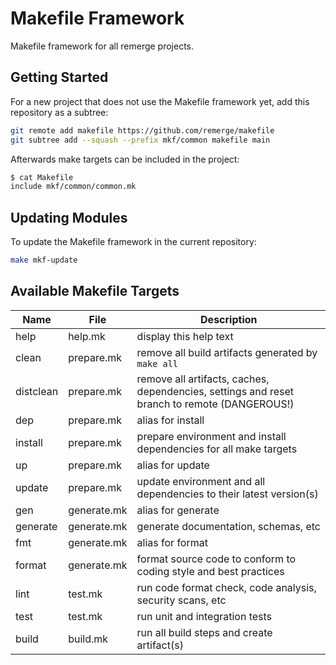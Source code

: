 # Makefile Framework

Makefile framework for all remerge projects.

## Getting Started

For a new project that does not use the Makefile framework yet, add this
repository as a subtree:

```bash
git remote add makefile https://github.com/remerge/makefile
git subtree add --squash --prefix mkf/common makefile main
```

Afterwards make targets can be included in the project:

```bash
$ cat Makefile
include mkf/common/common.mk
```

## Updating Modules

To update the Makefile framework in the current repository:

```bash
make mkf-update
```

## Available Makefile Targets

| Name      | File        | Description                                                                                  |
| --------- | ----------- | -------------------------------------------------------------------------------------------- |
| help      | help.mk     | display this help text                                                                       |
| clean     | prepare.mk  | remove all build artifacts generated by `make all`                                           |
| distclean | prepare.mk  | remove all artifacts, caches, dependencies, settings and reset branch to remote (DANGEROUS!) |
| dep       | prepare.mk  | alias for install                                                                            |
| install   | prepare.mk  | prepare environment and install dependencies for all make targets                            |
| up        | prepare.mk  | alias for update                                                                             |
| update    | prepare.mk  | update environment and all dependencies to their latest version(s)                           |
| gen       | generate.mk | alias for generate                                                                           |
| generate  | generate.mk | generate documentation, schemas, etc                                                         |
| fmt       | generate.mk | alias for format                                                                             |
| format    | generate.mk | format source code to conform to coding style and best practices                             |
| lint      | test.mk     | run code format check, code analysis, security scans, etc                                    |
| test      | test.mk     | run unit and integration tests                                                               |
| build     | build.mk    | run all build steps and create artifact(s)                                                   |
